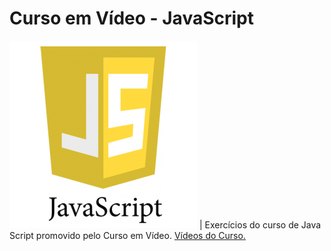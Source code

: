 # Curso em Vídeo - JavaScript
![JavaScriptLogo](/javascript-logo.png "Learning JavaScript") | Exercícios do curso de Java Script promovido pelo Curso em Vídeo. [Vídeos do Curso.](https://www.youtube.com/playlist?list=PLHz_AreHm4dlsK3Nr9GVvXCbpQyHQl1o1 "Clique para acessar o curso")
